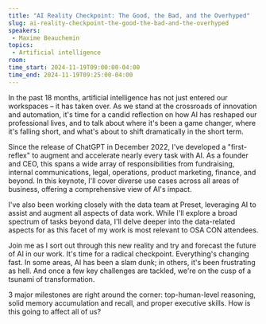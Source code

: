 ```yaml
---
title: "AI Reality Checkpoint: The Good, the Bad, and the Overhyped"
slug: ai-reality-checkpoint-the-good-the-bad-and-the-overhyped
speakers:
 - Maxime Beauchemin
topics:
 - Artificial intelligence
room: 
time_start: 2024-11-19T09:00:00-04:00
time_end: 2024-11-19T09:25:00-04:00
---
```


In the past 18 months, artificial intelligence has not just entered our workspaces – it has taken over. As we stand at the crossroads of innovation and automation, it's time for a candid reflection on how AI has reshaped our professional lives, and to talk about where it's been a game changer, where it's falling short, and what's about to shift dramatically in the short term.
 
 
 
 Since the release of ChatGPT in December 2022, I've developed a "first-reflex" to augment and accelerate nearly every task with AI. As a founder and CEO, this spans a wide array of responsibilities from fundraising, internal communications, legal, operations, product marketing, finance, and beyond. In this keynote, I'll cover diverse use cases across all areas of business, offering a comprehensive view of AI's impact.
 
 
 
 I've also been working closely with the data team at Preset, leveraging AI to assist and augment all aspects of data work. While I'll explore a broad spectrum of tasks beyond data, I'll delve deeper into the data-related aspects for as this facet of my work is most relevant to OSA CON attendees.
 
 
 
 Join me as I sort out through this new reality and try and forecast the future of AI in our work. It's time for a radical checkpoint. Everything's changing fast. In some areas, AI has been a slam dunk; in others, it's been frustrating as hell. And once a few key challenges are tackled, we're on the cusp of a tsunami of transformation.
 
 
 
 3 major milestones are right around the corner: top-human-level reasoning, solid memory accumulation and recall, and proper executive skills. How is this going to affect all of us?